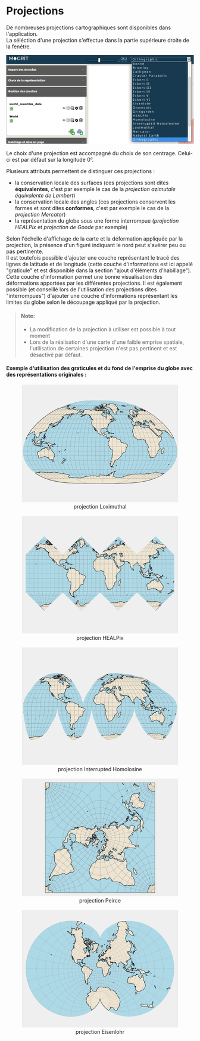 # Projections

De nombreuses projections cartographiques sont disponibles dans l'application.   
La séléction d'une projection s'effectue dans la partie supérieure droite de la fenêtre.

<p style="text-align: center;">
<img src="img/win_prc_fr.png" alt="Changer la projection"/>
</p>

Le choix d'une projection est accompagné du choix de son centrage.
Celui-ci est par défaut sur la longitude 0°.

Plusieurs attributs permettent de distinguer ces projections :
- la conservation locale des surfaces (ces projections sont dites **équivalentes**, c'est par exemple le cas de la *projection azimutale équivalente de Lambert*)
- la conservation locale des angles (ces projections conservent les formes et sont dites **conformes**, c'est par exemple le cas de la *projection Mercator*)
- la représentation du globe sous une forme interrompue (*projection HEALPix* et *projection de Goode* par exemple)

Selon l'échelle d'affichage de la carte et la déformation appliquée par la projection, la présence d'un figuré indiquant le nord peut s'avérer peu ou pas pertinente.  
Il est toutefois possible d'ajouter une couche représentant le tracé des lignes de latitude et de longitude (cette couche d'informations est ici appelé "graticule" et est disponible dans la section "ajout d'éléments d'habillage"). Cette couche d'information permet une bonne visualisation des déformations apportées par les différentes projections.
Il est également possible (et conseillé lors de l'utilisation des projections dites "interrompues") d'ajouter une couche d'informations représentant les limites du globe selon le découpage appliqué par la projection.

> #### Note:
> - La modification de la projection à utiliser est possible à tout moment
> - Lors de la réalisation d'une carte d'une faible emprise spatiale, l'utilisation de certaines projection n'est pas pertinent et est désactivé par défaut.

#### Exemple d'utilisation des graticules et du fond de l'emprise du globe avec des représentations originales :
<p style="text-align: center;">
<img src="img/proj_loximuthal.png" alt="proj_loximuthal" style="width: 420px;"/></br>
projection Loximuthal</br></br>
<img src="img/proj_healpix.png" alt="proj_healpix" style="width: 420px;"/></br>
projection HEALPix</br></br>
<img src="img/proj_interrupted.png" alt="proj_interrupted" style="width: 420px;"/></br>
projection Interrupted Homolosine</br></br>
<img src="img/proj_peirce.png" alt="proj_peirce" style="width: 420px;"/></br>
projection Peirce</br></br>
<img src="img/proj_eisenlohr.png" alt="proj_eisenlohr" style="width: 420px;"/></br>
projection Eisenlohr</br>
</p>
